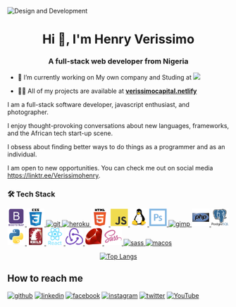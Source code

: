 ![Design and Development](https://image.freepik.com/free-vector/blogger-photographer-sitting-floor-editing-video-laptop-social-media-network-blogging-concept-guy-vlogger-typing-keyboard-top-angle-view-horizontal_48369-27257.jpg)

<h1 align="center">Hi 👋, I'm Henry Verissimo</h1>

<h3 align="center">A full-stack web developer from Nigeria</h3>

- 🔭 I’m currently working on My own company and Studing at ![](https://img.shields.io/badge/Microverse-blueviolet)

- 👨‍💻 All of my projects are available at **[verissimocapital.netlify](https://verissimocapital.netlify.app/)**

I am a full-stack software developer, javascript enthusiast, and photographer.

I enjoy thought-provoking conversations about new languages, frameworks, and the African tech start-up scene.

I obsess about finding better ways to do things as a programmer and as an individual.

I am open to new opportunities. You can check me out on social media https://linktr.ee/Verissimohenry.


 ### 🛠 Tech Stack  
<a href="https://getbootstrap.com" target="_blank"> <img src="https://raw.githubusercontent.com/devicons/devicon/master/icons/bootstrap/bootstrap-plain-wordmark.svg" alt="bootstrap" width="40" height="40"/> </a> <a href="https://www.w3schools.com/css/" target="_blank"> <img src="https://raw.githubusercontent.com/devicons/devicon/master/icons/css3/css3-original-wordmark.svg" alt="css3" width="40" height="40"/> </a> <a href="http://git-scm.com/" target="_blank"> <img src="https://www.vectorlogo.zone/logos/git-scm/git-scm-icon.svg" alt="git" width="40" height="40"/> </a> <a href="https://heroku.com" target="_blank"> <img src="https://www.vectorlogo.zone/logos/heroku/heroku-icon.svg" alt="heroku" width="40" height="40"/> </a> <a href="https://www.w3.org/html/" target="_blank"> <img src="https://raw.githubusercontent.com/devicons/devicon/master/icons/html5/html5-original-wordmark.svg" alt="html5" width="40" height="40"/> </a> <a href="https://developer.mozilla.org/en-US/docs/Web/JavaScript" target="_blank"> <img src="https://raw.githubusercontent.com/devicons/devicon/master/icons/javascript/javascript-original.svg" alt="javascript" width="40" height="40"/> </a> <a href="https://www.linux.org/" target="_blank"> <img src="https://raw.githubusercontent.com/devicons/devicon/master/icons/linux/linux-original.svg" alt="linux" width="40" height="40"/> </a> <a href="https://www.photoshop.com/en" target="_blank"> <img src="https://raw.githubusercontent.com/devicons/devicon/master/icons/photoshop/photoshop-line.svg" alt="photoshop" width="40" height="40"/> </a> <a href="https://gimp.org/" target="_blank"> <img src="https://i.ibb.co/1RwNPQ8/wilber-big.png" alt="gimp" width="40" height="40"/> </a> <a href="https://www.php.net" target="_blank"> <img src="https://raw.githubusercontent.com/devicons/devicon/master/icons/php/php-original.svg" alt="php" width="40" height="40"/> </a> <a href="https://www.postgresql.org" target="_blank"> <img src="https://raw.githubusercontent.com/devicons/devicon/master/icons/postgresql/postgresql-original-wordmark.svg" alt="postgresql" width="40" height="40"/> </a> <a href="https://www.python.org" target="_blank"> <img src="https://raw.githubusercontent.com/devicons/devicon/master/icons/python/python-original.svg" alt="python" width="40" height="40"/> </a> <a href="https://rubyonrails.org" target="_blank"> <img src="https://raw.githubusercontent.com/devicons/devicon/master/icons/rails/rails-original-wordmark.svg" alt="rails" width="40" height="40"/> </a> <a href="https://reactjs.org/" target="_blank"> <img src="https://raw.githubusercontent.com/devicons/devicon/master/icons/react/react-original-wordmark.svg" alt="react" width="40" height="40"/> </a> <a href="https://redux.js.org" target="_blank"> <img src="https://raw.githubusercontent.com/devicons/devicon/master/icons/redux/redux-original.svg" alt="redux" width="40" height="40"/> </a> <a href="https://www.ruby-lang.org/en/" target="_blank"> <img src="https://raw.githubusercontent.com/devicons/devicon/master/icons/ruby/ruby-original.svg" alt="ruby" width="40" height="40"/> </a> <a href="https://sass-lang.com" target="_blank"> <img src="https://raw.githubusercontent.com/devicons/devicon/master/icons/sass/sass-original.svg" alt="sass" width="40" height="40"/> </a><a href="https://haml.info/" target="_blank"> <img src="https://i.ibb.co/SX8yHk0/haml-logo.png" alt="sass" width="40" height="40"/> </a><a href="https://www.apple.com/macos" target="_blank"> <img src="https://i.ibb.co/5YnVBnN/macos.jpg" alt="macos" width="40" height="40"/> </a>
</p>

<p align="center">
<a ![Verissimo's github stats](https://github-readme-stats.vercel.app/api?username=verissimohenry)

 [![Top Langs](https://github-readme-stats.vercel.app/api/top-langs/?username=verissimohenry&layout=compact)](https://github.com/anuraghazra/github-readme-stats)
   </a>
</p>
               
## How to reach me
[<img src='https://cdn.jsdelivr.net/npm/simple-icons@3.0.1/icons/github.svg' alt='github' height='40'>](https://github.com/verissimohenry)  [<img src='https://cdn.jsdelivr.net/npm/simple-icons@3.0.1/icons/linkedin.svg' alt='linkedin' height='40'>](https://www.linkedin.com/in/henry-verissimo-618906167/)  [<img src='https://cdn.jsdelivr.net/npm/simple-icons@3.0.1/icons/facebook.svg' alt='facebook' height='40'>](https://www.facebook.com/verissimohenry)  [<img src='https://cdn.jsdelivr.net/npm/simple-icons@3.0.1/icons/instagram.svg' alt='instagram' height='40'>](https://www.instagram.com/verissimophotography/)  [<img src='https://cdn.jsdelivr.net/npm/simple-icons@3.0.1/icons/twitter.svg' alt='twitter' height='40'>](https://twitter.com/verissimohenry)  [<img src='https://cdn.jsdelivr.net/npm/simple-icons@3.0.1/icons/youtube.svg' alt='YouTube' height='40'>](https://www.youtube.com/channel/UCqWOa3dD3o7e-el01yl3gZg)  

